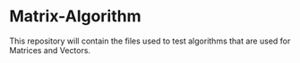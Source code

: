 # Matrix-Algorithm
This repository will  contain the files used to test algorithms that are used for Matrices and Vectors.
